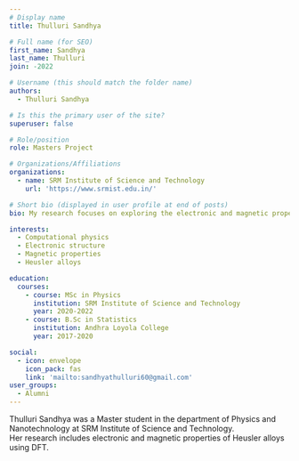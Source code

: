 ```yaml
---
# Display name
title: Thulluri Sandhya

# Full name (for SEO)
first_name: Sandhya
last_name: Thulluri
join: -2022

# Username (this should match the folder name)
authors:
  - Thulluri Sandhya

# Is this the primary user of the site?
superuser: false

# Role/position
role: Masters Project

# Organizations/Affiliations
organizations:
  - name: SRM Institute of Science and Technology
    url: 'https://www.srmist.edu.in/'

# Short bio (displayed in user profile at end of posts)
bio: My research focuses on exploring the electronic and magnetic properties of disordered Heusler alloys.

interests:
  - Computational physics
  - Electronic structure
  - Magnetic properties
  - Heusler alloys

education:
  courses:
    - course: MSc in Physics
      institution: SRM Institute of Science and Technology
      year: 2020-2022
    - course: B.Sc in Statistics
      institution: Andhra Loyola College
      year: 2017-2020

social:
  - icon: envelope
    icon_pack: fas
    link: 'mailto:sandhyathulluri60@gmail.com'
user_groups:
  - Alumni
---
```

 Thulluri Sandhya was a Master student in the department of Physics and Nanotechnology at SRM Institute of Science and Technology.
<br>
 Her research includes electronic and magnetic properties of Heusler alloys using DFT.
